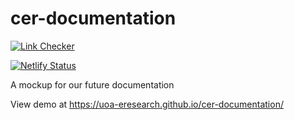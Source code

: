 # cer-documentation

[![Link Checker](https://github.com/UoA-eResearch/cer-documentation/actions/workflows/linkcheck.yml/badge.svg?branch=main)](https://github.com/UoA-eResearch/cer-documentation/actions/workflows/linkcheck.yml)

[![Netlify Status](https://api.netlify.com/api/v1/badges/932fffa6-7290-4cce-b650-300e1674e539/deploy-status)](https://app.netlify.com/sites/cer-documentation/deploys)

A mockup for our future documentation

View demo at https://uoa-eresearch.github.io/cer-documentation/
